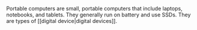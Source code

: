 Portable computers are small, portable computers that include laptops, notebooks, and tablets. They generally run on battery and use SSDs. They are types of [[digital device|digital devices]].